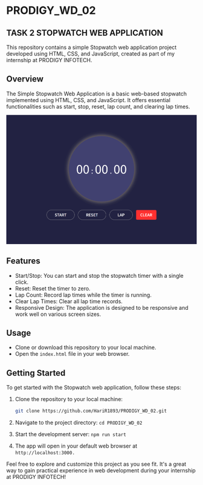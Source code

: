 
# PRODIGY_WD_02

## TASK 2 STOPWATCH WEB APPLICATION

This repository contains a simple Stopwatch web application project developed using HTML, CSS, and JavaScript, created as part of my internship at PRODIGY INFOTECH.

## Overview
The Simple Stopwatch Web Application is a basic web-based stopwatch implemented using HTML, CSS, and JavaScript. It offers essential functionalities such as start, stop, reset, lap count, and clearing lap times.

![Demo picture of the Stopwatch web apppplication](Image/DEMO.png)

## Features
- Start/Stop: You can start and stop the stopwatch timer with a single click.
- Reset: Reset the timer to zero.
- Lap Count: Record lap times while the timer is running.
- Clear Lap Times: Clear all lap time records.
- Responsive Design: The application is designed to be responsive and work well on various screen sizes.

## Usage
- Clone or download this repository to your local machine.
- Open the `index.html` file in your web browser.


## Getting Started

To get started with the Stopwatch web application, follow these steps:

1. Clone the repository to your local machine:

   ```bash
   git clone https://github.com/HariR1893/PRODIGY_WD_02.git
   ```
2. Navigate to the project directory:
   `cd PRODIGY_WD_02`

3. Start the development server:
    `npm run start`
   
5. The app will open in your default web browser at `http://localhost:3000.`

Feel free to explore and customize this project as you see fit. It's a great way to gain practical experience in web development during your internship at PRODIGY INFOTECH!
